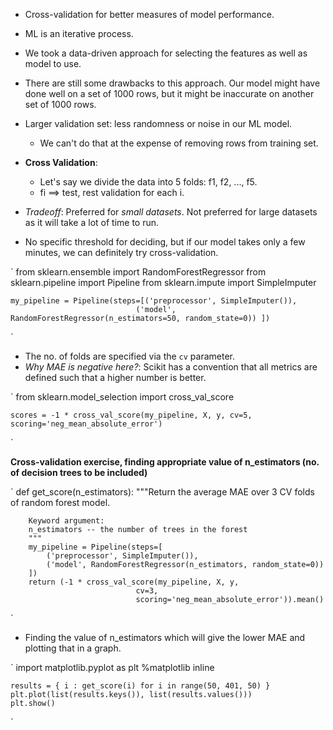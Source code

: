 * Cross-validation for better measures of model performance.
* ML is an iterative process.
* We took a data-driven approach for selecting the features as well as model to use.
* There are still some drawbacks to this approach. Our model might have done well on a set of 1000 rows, but it might be inaccurate on another set of 1000 rows.
* Larger validation set: less randomness or noise in our ML model.
    * We can't do that at the expense of removing rows from training set.

* **Cross Validation**: 
    * Let's say we divide the data into 5 folds: f1, f2, ..., f5.
    * fi ==> test, rest validation for each i.
* *Tradeoff*: Preferred for *small datasets*. Not preferred for large datasets as it will take a lot of time to run.
* No specific threshold for deciding, but if our model takes only a few minutes, we can definitely try cross-validation.

`
    from sklearn.ensemble import RandomForestRegressor
    from sklearn.pipeline import Pipeline
    from sklearn.impute import SimpleImputer

    my_pipeline = Pipeline(steps=[('preprocessor', SimpleImputer()),
                                ('model', RandomForestRegressor(n_estimators=50, random_state=0)) ])
`

* The no. of folds are specified via the `cv` parameter.
* *Why MAE is negative here?*: Scikit has a convention that all metrics are defined such that a higher number is better.

`
    from sklearn.model_selection import cross_val_score

    scores = -1 * cross_val_score(my_pipeline, X, y, cv=5, scoring='neg_mean_absolute_error')
`

**Cross-validation exercise, finding appropriate value of n_estimators (no. of decision trees to be included)**

`
    def get_score(n_estimators):
        """Return the average MAE over 3 CV folds of random forest model.
        
        Keyword argument:
        n_estimators -- the number of trees in the forest
        """
        my_pipeline = Pipeline(steps=[
            ('preprocessor', SimpleImputer()),
            ('model', RandomForestRegressor(n_estimators, random_state=0))
        ])
        return (-1 * cross_val_score(my_pipeline, X, y,
                                cv=3,
                                scoring='neg_mean_absolute_error')).mean()
`

* Finding the value of n_estimators which will give the lower MAE and plotting that in a graph.

`
    import matplotlib.pyplot as plt
    %matplotlib inline

    results = { i : get_score(i) for i in range(50, 401, 50) }    
    plt.plot(list(results.keys()), list(results.values()))
    plt.show()
`